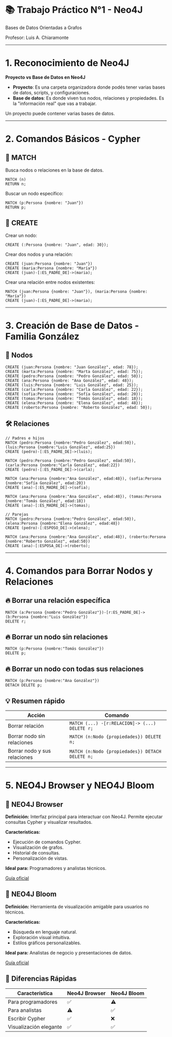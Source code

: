 # 📚 Trabajo Práctico N°1 - Neo4J

Bases de Datos Orientadas a Grafos

Profesor: Luis A. Chiaramonte

---

# 1. Reconocimiento de Neo4J

**Proyecto vs Base de Datos en Neo4J**

- **Proyecto**: Es una carpeta organizadora donde podés tener varias bases de datos, scripts, y configuraciones.
- **Base de datos**: Es donde viven tus nodos, relaciones y propiedades. Es la "información real" que vas a trabajar.

Un proyecto puede contener varias bases de datos.

---

# 2. Comandos Básicos - Cypher

## 🔸 MATCH

Busca nodos o relaciones en la base de datos.

```cypher
MATCH (n)
RETURN n;
```

Buscar un nodo específico:

```cypher
MATCH (p:Persona {nombre: "Juan"})
RETURN p;
```

## 🔸 CREATE

Crear un nodo:

```cypher
CREATE (:Persona {nombre: "Juan", edad: 30});
```

Crear dos nodos y una relación:

```cypher
CREATE (juan:Persona {nombre: "Juan"})
CREATE (maria:Persona {nombre: "María"})
CREATE (juan)-[:ES_PADRE_DE]->(maria);
```

Crear una relación entre nodos existentes:

```cypher
MATCH (juan:Persona {nombre: "Juan"}), (maria:Persona {nombre: "María"})
CREATE (juan)-[:ES_PADRE_DE]->(maria);
```

---

# 3. Creación de Base de Datos - Familia González

## 🌲 Nodos

```cypher
CREATE (juan:Persona {nombre: "Juan González", edad: 78});
CREATE (marta:Persona {nombre: "Marta González", edad: 75});
CREATE (pedro:Persona {nombre: "Pedro González", edad: 50});
CREATE (ana:Persona {nombre: "Ana González", edad: 48});
CREATE (luis:Persona {nombre: "Luis González", edad: 25});
CREATE (carla:Persona {nombre: "Carla González", edad: 22});
CREATE (sofia:Persona {nombre: "Sofía González", edad: 20});
CREATE (tomas:Persona {nombre: "Tomás González", edad: 18});
CREATE (elena:Persona {nombre: "Elena González", edad: 48});
CREATE (roberto:Persona {nombre: "Roberto González", edad: 50});
```

## 🛠️ Relaciones

```cypher
// Padres e hijos
MATCH (pedro:Persona {nombre:"Pedro González", edad:50}), (luis:Persona {nombre:"Luis González", edad:25})
CREATE (pedro)-[:ES_PADRE_DE]->(luis);

MATCH (pedro:Persona {nombre:"Pedro González", edad:50}), (carla:Persona {nombre:"Carla González", edad:22})
CREATE (pedro)-[:ES_PADRE_DE]->(carla);

MATCH (ana:Persona {nombre:"Ana González", edad:48}), (sofia:Persona {nombre:"Sofía González", edad:20})
CREATE (ana)-[:ES_MADRE_DE]->(sofia);

MATCH (ana:Persona {nombre:"Ana González", edad:48}), (tomas:Persona {nombre:"Tomás González", edad:18})
CREATE (ana)-[:ES_MADRE_DE]->(tomas);

// Parejas
MATCH (pedro:Persona {nombre:"Pedro González", edad:50}), (elena:Persona {nombre:"Elena González", edad:48})
CREATE (pedro)-[:ESPOSO_DE]->(elena);

MATCH (ana:Persona {nombre:"Ana González", edad:48}), (roberto:Persona {nombre:"Roberto González", edad:50})
CREATE (ana)-[:ESPOSA_DE]->(roberto);
```

---

# 4. Comandos para Borrar Nodos y Relaciones

## 🔥 Borrar una relación específica

```cypher
MATCH (a:Persona {nombre:"Pedro González"})-[r:ES_PADRE_DE]->(b:Persona {nombre:"Luis González"})
DELETE r;
```

## 🔥 Borrar un nodo sin relaciones

```cypher
MATCH (p:Persona {nombre:"Tomás González"})
DELETE p;
```

## 🔥 Borrar un nodo con todas sus relaciones

```cypher
MATCH (p:Persona {nombre:"Ana González"})
DETACH DELETE p;
```

## 💡 Resumen rápido

| Acción | Comando |
|--------|---------|
| Borrar relación | `MATCH (...) -[r:RELACION]-> (...) DELETE r;` |
| Borrar nodo sin relaciones | `MATCH (n:Nodo {propiedades}) DELETE n;` |
| Borrar nodo y sus relaciones | `MATCH (n:Nodo {propiedades}) DETACH DELETE n;` |

---

# 5. NEO4J Browser y NEO4J Bloom

## 🚀 NEO4J Browser

**Definición:** Interfaz principal para interactuar con Neo4J. Permite ejecutar consultas Cypher y visualizar resultados.

**Características:**
- Ejecución de comandos Cypher.
- Visualización de grafos.
- Historial de consultas.
- Personalización de vistas.

**Ideal para:** Programadores y analistas técnicos.

[Guía oficial](https://neo4j.com/docs/browser-manual/current/about-browser/)

## 🌸 NEO4J Bloom

**Definición:** Herramienta de visualización amigable para usuarios no técnicos.

**Características:**
- Búsqueda en lenguaje natural.
- Exploración visual intuitiva.
- Estilos gráficos personalizables.

**Ideal para:** Analistas de negocio y presentaciones de datos.

[Guía oficial](https://neo4j.com/docs/bloom-user-guide/current/about-bloom/)

## 🌟 Diferencias Rápidas

| Característica | Neo4J Browser | Neo4J Bloom |
|----------------|----------------|-------------|
| Para programadores | ✅ | ⚠️ |
| Para analistas | ⚠️ | ✅ |
| Escribir Cypher | ✅ | ❌ |
| Visualización elegante | ✅ | ✅ |


